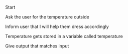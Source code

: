 Start

Ask the user for the temperature outside

Inform user that I will help them dress accordingly

Temperature gets stored in a variable called temperature

Give output that matches input


